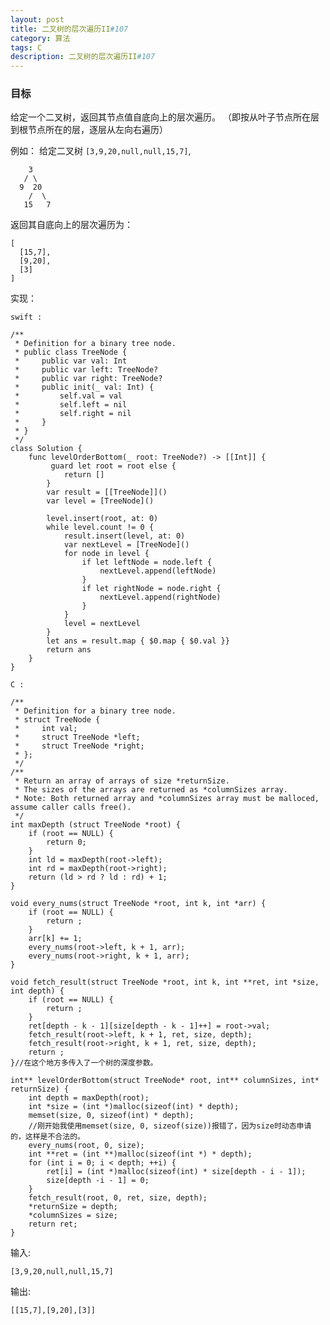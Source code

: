 ```yaml
---
layout: post
title: 二叉树的层次遍历II#107
category: 算法
tags: C
description: 二叉树的层次遍历II#107
--- 
```


### 目标

给定一个二叉树，返回其节点值自底向上的层次遍历。 （即按从叶子节点所在层到根节点所在的层，逐层从左向右遍历）

例如：
给定二叉树 `[3,9,20,null,null,15,7]`,

```
    3
   / \
  9  20
    /  \
   15   7

```	

返回其自底向上的层次遍历为：
	
	[
	  [15,7],
	  [9,20],
	  [3]
	]

实现：

`swift :`

	/**
	 * Definition for a binary tree node.
	 * public class TreeNode {
	 *     public var val: Int
	 *     public var left: TreeNode?
	 *     public var right: TreeNode?
	 *     public init(_ val: Int) {
	 *         self.val = val
	 *         self.left = nil
	 *         self.right = nil
	 *     }
	 * }
	 */
	class Solution {
	    func levelOrderBottom(_ root: TreeNode?) -> [[Int]] {
	         guard let root = root else {
	            return []
	        }
	        var result = [[TreeNode]]()
	        var level = [TreeNode]()
	
	        level.insert(root, at: 0)
	        while level.count != 0 {
	            result.insert(level, at: 0)
	            var nextLevel = [TreeNode]()
	            for node in level {
	                if let leftNode = node.left {
	                    nextLevel.append(leftNode)
	                }
	                if let rightNode = node.right {
	                    nextLevel.append(rightNode)
	                }
	            }
	            level = nextLevel
	        }
	        let ans = result.map { $0.map { $0.val }}
	        return ans
	    }
	}

`C :`
	
	/**
	 * Definition for a binary tree node.
	 * struct TreeNode {
	 *     int val;
	 *     struct TreeNode *left;
	 *     struct TreeNode *right;
	 * };
	 */
	/**
	 * Return an array of arrays of size *returnSize.
	 * The sizes of the arrays are returned as *columnSizes array.
	 * Note: Both returned array and *columnSizes array must be malloced, assume caller calls free().
	 */
	int maxDepth (struct TreeNode *root) {
	    if (root == NULL) {
	        return 0;
	    }
	    int ld = maxDepth(root->left);
	    int rd = maxDepth(root->right);
	    return (ld > rd ? ld : rd) + 1;
	}
	
	void every_nums(struct TreeNode *root, int k, int *arr) {
	    if (root == NULL) {
	        return ;
	    }
	    arr[k] += 1;
	    every_nums(root->left, k + 1, arr);
	    every_nums(root->right, k + 1, arr);
	}

	void fetch_result(struct TreeNode *root, int k, int **ret, int *size, int depth) {
	    if (root == NULL) {
	        return ;
	    }
	    ret[depth - k - 1][size[depth - k - 1]++] = root->val;
	    fetch_result(root->left, k + 1, ret, size, depth);
	    fetch_result(root->right, k + 1, ret, size, depth);
	    return ;
	}//在这个地方多传入了一个树的深度参数。
	
	int** levelOrderBottom(struct TreeNode* root, int** columnSizes, int* returnSize) {
	    int depth = maxDepth(root);
	    int *size = (int *)malloc(sizeof(int) * depth);
	    memset(size, 0, sizeof(int) * depth);
	    //刚开始我使用memset(size, 0, sizeof(size))报错了，因为size时动态申请的，这样是不合法的。
	    every_nums(root, 0, size);
	    int **ret = (int **)malloc(sizeof(int *) * depth);
	    for (int i = 0; i < depth; ++i) {
	        ret[i] = (int *)malloc(sizeof(int) * size[depth - i - 1]);
	        size[depth -i - 1] = 0;
	    }
	    fetch_result(root, 0, ret, size, depth);
	    *returnSize = depth;
	    *columnSizes = size;
	    return ret;
	}


输入:

	[3,9,20,null,null,15,7]
	
输出:

	[[15,7],[9,20],[3]]

